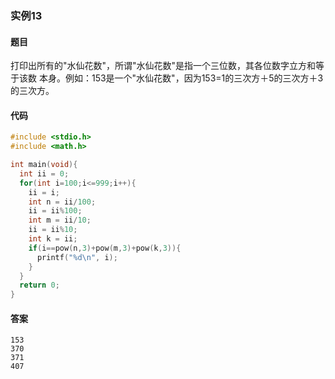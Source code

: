 ### 实例13

#### 题目

打印出所有的"水仙花数"，所谓"水仙花数"是指一个三位数，其各位数字立方和等于该数 本身。例如：153是一个"水仙花数"，因为153=1的三次方＋5的三次方＋3的三次方。

#### 代码

```c
#include <stdio.h>
#include <math.h>

int main(void){
  int ii = 0;
  for(int i=100;i<=999;i++){
    ii = i;
    int n = ii/100;
    ii = ii%100;
    int m = ii/10;
    ii = ii%10;
    int k = ii;
    if(i==pow(n,3)+pow(m,3)+pow(k,3)){
      printf("%d\n", i);
    }
  }
  return 0;
}
```

#### 答案

```
153
370
371
407
```
